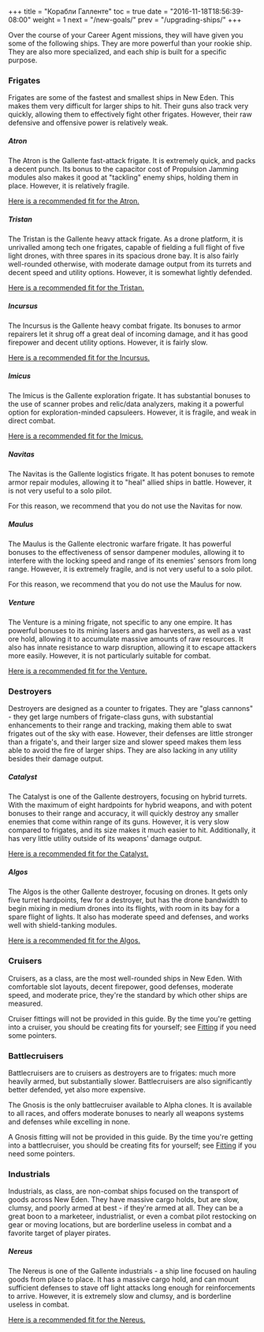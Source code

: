 +++
title = "Корабли Галленте"
toc = true
date = "2016-11-18T18:56:39-08:00"
weight = 1
next = "/new-goals/"
prev = "/upgrading-ships/"
+++

Over the course of your Career Agent missions, 
they will have given you some of the following ships.
They are more powerful than your rookie ship.
They are also more specialized, and each ship is built for a specific purpose.

### Frigates

Frigates are some of the fastest and smallest ships in New Eden.
This makes them very difficult for larger ships to hit.
Their guns also track very quickly, allowing them to effectively fight other frigates.
However, their raw defensive and offensive power is relatively weak.

##### Atron

The Atron is the Gallente fast-attack frigate.
It is extremely quick, and packs a decent punch.
Its bonus to the capacitor cost of Propulsion Jamming modules 
also makes it good at "tackling" enemy ships, holding them in place.
However, it is relatively fragile.

[Here is a recommended fit for the Atron.](/upgrading-ships/gallente/atron/)

##### Tristan

The Tristan is the Gallente heavy attack frigate.
As a drone platform, it is unrivalled among tech one frigates,
capable of fielding a full flight of five light drones, with three spares
in its spacious drone bay.  It is also fairly well-rounded otherwise,
with moderate damage output from its turrets and decent speed and utility options.
However, it is somewhat lightly defended.

[Here is a recommended fit for the Tristan.](/upgrading-ships/gallente/tristan/)

##### Incursus

The Incursus is the Gallente heavy combat frigate.
Its bonuses to armor repairers let it shrug off a great deal of incoming damage, 
and it has good firepower and decent utility options.
However, it is fairly slow.

[Here is a recommended fit for the Incursus.](/upgrading-ships/gallente/incursus/)

##### Imicus

The Imicus is the Gallente exploration frigate.
It has substantial bonuses to the use of scanner probes and relic/data analyzers,
making it a powerful option for exploration-minded capsuleers.
However, it is fragile, and weak in direct combat.

[Here is a recommended fit for the Imicus.](/upgrading-ships/gallente/imicus/)

##### Navitas

The Navitas is the Gallente logistics frigate.
It has potent bonuses to remote armor repair modules,
allowing it to "heal" allied ships in battle.
However, it is not very useful to a solo pilot.

For this reason, we recommend that you do not use the Navitas for now.

##### Maulus

The Maulus is the Gallente electronic warfare frigate.
It has powerful bonuses to the effectiveness of sensor dampener modules,
allowing it to interfere with the locking speed and range of its enemies' sensors from long range.
However, it is extremely fragile, and is not very useful to a solo pilot.

For this reason, we recommend that you do not use the Maulus for now.

##### Venture

The Venture is a mining frigate, not specific to any one empire.
It has powerful bonuses to its mining lasers and gas harvesters,
as well as a vast ore hold, allowing it to accumulate massive amounts of raw resources.
It also has innate resistance to warp disruption, allowing it to escape attackers more easily.
However, it is not particularly suitable for combat.

[Here is a recommended fit for the Venture.](/upgrading-ships/gallente/venture/)

### Destroyers

Destroyers are designed as a counter to frigates.
They are "glass cannons" - they get large numbers of frigate-class guns,
with substantial enhancements to their range and tracking,
making them able to swat frigates out of the sky with ease.
However,  their defenses are little stronger than a frigate's,
and their larger size and slower speed makes them less able to avoid the fire
of larger ships.  They are also lacking in any utility besides their damage output. 

##### Catalyst

The Catalyst is one of the Gallente destroyers, focusing on hybrid turrets.
With the maximum of eight hardpoints for hybrid weapons,
and with potent bonuses to their range and accuracy,
it will quickly destroy any smaller enemies that come within range of its guns.
However, it is very slow compared to frigates, and its size makes it much easier to hit.
Additionally, it has very little utility outside of its weapons' damage output.

[Here is a recommended fit for the Catalyst.](/upgrading-ships/gallente/catalyst/)

##### Algos

The Algos is the other Gallente destroyer, focusing on drones.
It gets only five turret hardpoints, few for a destroyer,
but has the drone bandwidth to begin mixing in medium drones
into its flights, with room in its bay for a spare flight of lights.
It also has moderate speed and defenses, and works well with shield-tanking modules.

[Here is a recommended fit for the Algos.](/upgrading-ships/gallente/algos/)

### Cruisers

Cruisers, as a class, are the most well-rounded ships in New Eden.  With comfortable slot layouts,
decent firepower, good defenses, moderate speed, and moderate price,
they're the standard by which other ships are measured.  

Cruiser fittings will not be provided in this guide.  By the time you're getting
into a cruiser, you should be creating fits for yourself; see
[Fitting](/reference/fitting/) if you need some pointers.

### Battlecruisers

Battlecruisers are to cruisers as destroyers are to frigates:
much more heavily armed, but substantially slower.  Battlecruisers are
also significantly better defended, yet also more expensive.

The Gnosis is the only battlecruiser available to Alpha clones.
It is available to all races, and offers moderate bonuses to
nearly all weapons systems and defenses while excelling in none.

A Gnosis fitting will not be provided in this guide. By the time you're getting
into a battlecruiser, you should be creating fits for yourself; see
[Fitting](/reference/fitting/) if you need some pointers. 

### Industrials

Industrials, as class, are non-combat ships focused on the transport of goods across New Eden.
They have massive cargo holds, but are slow, clumsy, and poorly armed at best - if they're armed at all.
They can be a great boon to a marketeer, industrialist, 
or even a combat pilot restocking on gear or moving locations,
but are borderline useless in combat and a favorite target of player pirates.

##### Nereus

The Nereus is one of the Gallente industrials - a ship line focused on hauling goods from place to place.
It has a massive cargo hold, and can mount sufficient defenses to stave off light attacks
long enough for reinforcements to arrive.
However, it is extremely slow and clumsy, and is borderline useless in combat.

[Here is a recommended fit for the Nereus.](/upgrading-ships/gallente/nereus/)
